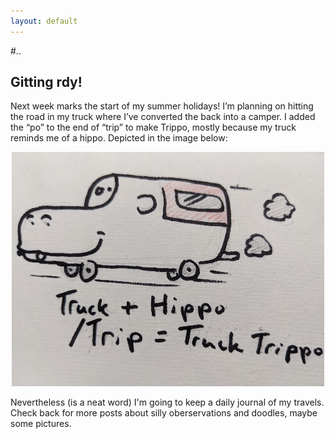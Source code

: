 ```yaml
---
layout: default
---
```


#..
## Gitting rdy!

Next week marks the start of my summer holidays! I’m planning on hitting the road in my truck where I’ve converted the back into a camper.  I added the “po” to the end of “trip” to make Trippo, mostly because my truck reminds me of a hippo.  Depicted in the image below:
<p align="center">
<img src="./images/truckTrippo.jpg">
  <br>
<p align="left">
Nevertheless (is a neat word) I'm going to keep a daily journal of my travels. Check back for more posts about silly oberservations and doodles, maybe some pictures.  
